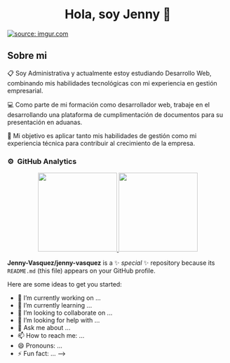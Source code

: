 <div align="center">
<h1 align="center">Hola, soy Jenny 👋</h1>
</div>
<a href="https://imgur.com/oCeWYaM"><img src="https://i.imgur.com/oCeWYaM.jpg" title="source: imgur.com" /></a>

## Sobre mi

📋 Soy Administrativa y actualmente estoy estudiando Desarrollo Web, combinando mis habilidades tecnológicas con mi experiencia en gestión empresarial.

💻 Como parte de mi formación como desarrollador web, trabaje en el desarrollando una plataforma de cumplimentación de documentos para su presentación en aduanas.

🎯 Mi objetivo es aplicar tanto mis habilidades de gestión como mi experiencia técnica para contribuir al crecimiento de la empresa.

### ⚙️ &nbsp;GitHub Analytics

<p align="center">
<a href="https://github.com/Jenny-Vasquez">
  <img height="180em" src="https://github-readme-stats-eight-theta.vercel.app/api?username=Jenny-Vasquez&show_icons=true&theme=algolia&include_all_commits=true&count_private=true"/>
  <img height="180em" src="https://github-readme-stats-eight-theta.vercel.app/api/top-langs/?username=Jenny-Vasquez&layout=compact&langs_count=8&theme=algolia"/>
</a>
</p>

**Jenny-Vasquez/jenny-vasquez** is a ✨ _special_ ✨ repository because its `README.md` (this file) appears on your GitHub profile.

Here are some ideas to get you started:

- 🔭 I’m currently working on ...
- 🌱 I’m currently learning ...
- 👯 I’m looking to collaborate on ...
- 🤔 I’m looking for help with ...
- 💬 Ask me about ...
- 📫 How to reach me: ...
- 😄 Pronouns: ...
- ⚡ Fun fact: ...
-->
